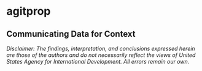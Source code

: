 # agitprop
Communicating Data for Context
---

*Disclaimer: The findings, interpretation, and conclusions expressed herein are those of the authors and do not necessarily reflect the views of United States Agency for International Development. All errors remain our own.*